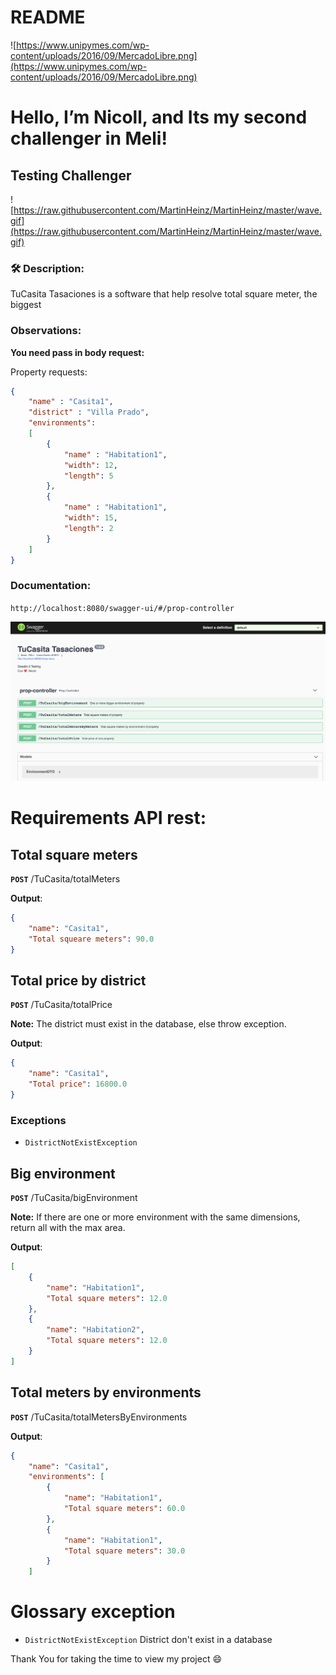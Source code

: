 # README

![https://www.unipymes.com/wp-content/uploads/2016/09/MercadoLibre.png](https://www.unipymes.com/wp-content/uploads/2016/09/MercadoLibre.png)

# Hello, I’m Nicoll, and Its my second challenger in Meli!

## Testing Challenger

![https://raw.githubusercontent.com/MartinHeinz/MartinHeinz/master/wave.gif](https://raw.githubusercontent.com/MartinHeinz/MartinHeinz/master/wave.gif)

### 🛠 Description:

TuCasita Tasaciones is a software that help resolve total square meter, the biggest

### Observations:

**You need pass in body request:**

Property requests:

```json
{
    "name" : "Casita1",
    "district" : "Villa Prado",
    "environments":
    [
        {
            "name" : "Habitation1",
            "width": 12,
            "length": 5
        },
        {
            "name" : "Habitation1",
            "width": 15,
            "length": 2
        }
    ]
}
```

### Documentation:

`http://localhost:8080/swagger-ui/#/prop-controller`

![swagger-screenshot](./Images/Untitled.png)

# Requirements API rest:

## Total square meters

**`POST`** /TuCasita/totalMeters

**Output**:

```json
{
    "name": "Casita1",
    "Total squeare meters": 90.0
}
```

## Total price by district

**`POST`** /TuCasita/totalPrice

**Note:**  The district must exist in the database, else throw exception.

**Output**:

```json
{
    "name": "Casita1",
    "Total price": 16800.0
}
```

### Exceptions

- `DistrictNotExistException`

## Big environment

**`POST`** /TuCasita/bigEnvironment

**Note:**  If there are one or more environment with the same dimensions, return all with the max area.

**Output**:

```json
[
    {
        "name": "Habitation1",
        "Total square meters": 12.0
    },
    {
        "name": "Habitation2",
        "Total square meters": 12.0
    }
]
```

## Total meters by environments

**`POST`** /TuCasita/totalMetersByEnvironments

**Output**:

```json
{
    "name": "Casita1",
    "environments": [
        {
            "name": "Habitation1",
            "Total square meters": 60.0
        },
        {
            "name": "Habitation1",
            "Total square meters": 30.0
        }
    ]
```

# Glossary exception

- `DistrictNotExistException` District don't exist in a database

Thank You for taking the time to view my project 😄
